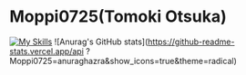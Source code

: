 # Moppi0725(Tomoki Otsuka)
[![My Skills](https://skillicons.dev/icons?i=js,html,css,php,go,py)](https://skillicons.dev)
![Anurag's GitHub stats](https://github-readme-stats.vercel.app/api ?Moppi0725=anuraghazra&show_icons=true&theme=radical)

<!--
**Moppi0725/Moppi0725** is a ✨ _special_ ✨ repository because its `README.md` (this file) appears on your GitHub profile.

Here are some ideas to get you started:

- 🔭 I’m currently working on ...
- 🌱 I’m currently learning ...
- 👯 I’m looking to collaborate on ...
- 🤔 I’m looking for help with ...
- 💬 Ask me about ...
- 📫 How to reach me: ...
- 😄 Pronouns: ...
- ⚡ Fun fact: ...
-->
